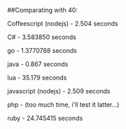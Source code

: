 ##Comparating with 40:

Coffeescript (nodejs)  - 2.504 seconds

C#                     - 3.583850 seconds

go                     - 1.3770788 seconds

java                   - 0.867 seconds

lua                    - 35.179 seconds

javascript (nodejs)    - 2.509 seconds

php                    - (too much time, i'll test it latter...)

ruby                   - 24.745415 seconds
